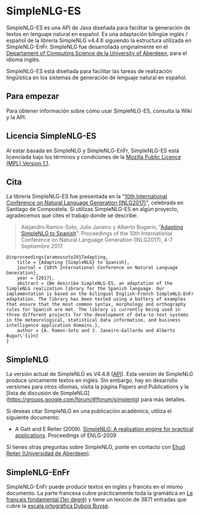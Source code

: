 SimpleNLG-ES
=========

SimpleNLG-ES es una API de Java diseñada para facilitar la generación de textos en lenguaje natural en español. Es una adaptación bilingüe inglés / español de la librería SimpleNLG v4.4.8 siguiendo la estructura utilizada en SimpleNLG-EnFr. SimpleNLG fue desarrollada originalmente en el [Departament of Computing Science de la University of Aberdeen](https://www.abdn.ac.uk/ncs/departments/computing-science/natural-language-generation-187.php), para el idioma inglés.

SimpleNLG-ES está diseñada para facilitar las tareas de realización lingüística en los sistemas de generación de lenguaje natural en español.

Para empezar
------------
Para obtener información sobre cómo usar SimpleNLG-ES, consulta la Wiki y la API.

Licencia SimpleNLG-ES
-----------------------------
Al estar basada en SimpleNLG y SimpleNLG-EnFr, SimpleNLG-ES está licenciada bajo los términos y condiciones de la [Mozilla Public Licence (MPL) Version 1.1](http://www.mozilla.org/MPL/).

Cita
----
La librería SimpleNLG-ES fue presentada en la "[10th International Conference on Natural Language Generation (INLG2017)](https://eventos.citius.usc.es/inlg2017)", celebrada en Santiago de Compostela. Si utilizas SimpleNLG-ES en algún proyecto, agradecemos que cites el trabajo donde se describe:

> Alejandro Ramos-Soto, Julio Janeiro y Alberto Bugarín, "[Adapting SimpleNLG to Spanish](https://eventos.citius.usc.es/inlg2017/resources/final/51/51_Paper.pdf)". Proceedings of the 10th International Conference on Natural Language Generation (INLG2017), 4-7 Septiembre 2017.

```
@inproceedings{aramossoto2017adapting,
	title = {Adapting {SimpleNLG} to Spanish},
	journal = {10th International Conference on Natural Language Generation},
	year = {2017},
	abstract = {We describe SimpleNLG-ES, an adaptation of the SimpleNLG realization library for the Spanish language. Our implementation is based on the bilingual English-French SimpleNLG-EnFr adaptation. The library has been tested using a battery of examples that ensure that the most common syntax, morphology and orthography rules for Spanish are met. The library is currently being used in three different projects for the development of data-to-text systems in the meteorological, statistical data information, and business intelligence application domains.},
	author = {A. Ramos-Soto and J. Janeiro-Gallardo and Alberto Bugar\'{i}n}
}  
```

SimpleNLG
------------------
La versión actual de SimpleNLG es V4.4.8 ([API](https://cdn.rawgit.com/simplenlg/simplenlg/master/docs/javadoc/index.html)). Esta versión de SimpleNLG produce únicamente textos en inglés. Sin embargo, hay en desarrollo versiones para otros idiomas, visita la página Papers and Publications y la [lista de discusión de SimpleNLG] (https://groups.google.com/forum/#!forum/simplenlg) para más detalles.

Si deseas citar SimpleNLG en una publicación académica, utiliza el siguiente documento:

* A Gatt and E Reiter (2009). [SimpleNLG: A realisation engine for practical applications](http://aclweb.org/anthology/W/W09/W09-0613.pdf). Proceedings of ENLG-2009

Si tienes otras preguntas sobre SimpleNLG, ponte en contacto con [Ehud Reiter (Universidad de Aberdeen)](https://www.abdn.ac.uk/ncs/profiles/e.reiter/).

SimpleNLG-EnFr
-----------------------------
SimpleNLG-EnFr puede producir textos en inglés y francés en el mismo documento. La parte francesa cubre prácticamente toda la gramática en [Le français fondamental (1er degré)](http://fr.wikipedia.org/wiki/Fran%C3%A7ais_fondamental) y tiene un lexicón de 3871 entradas que cubre la [escala ortográfica Dubois Buyse](http://o.bacquet.free.fr/db2.htm).